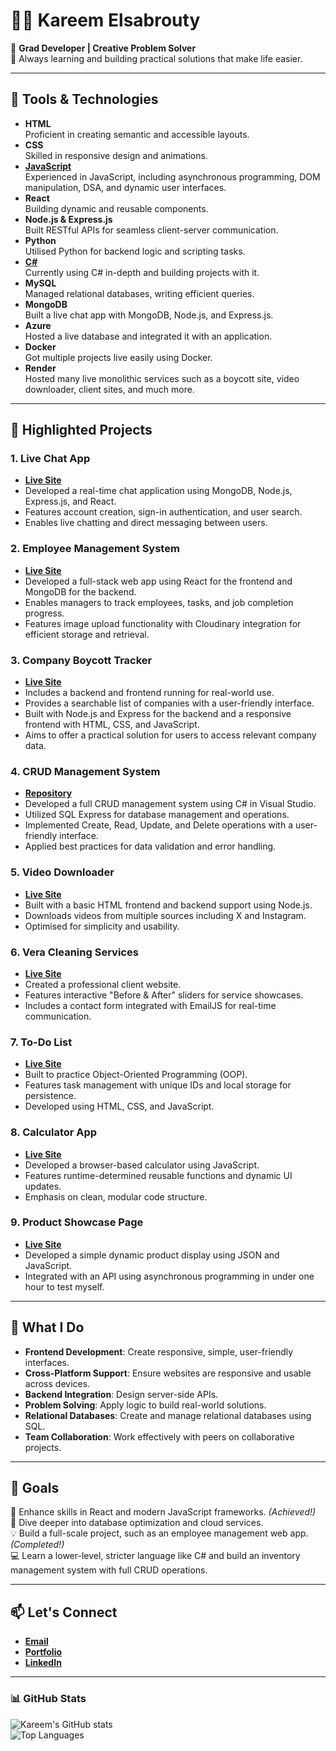 # 👨‍💻 Kareem Elsabrouty

🔧 **Grad Developer | Creative Problem Solver**  
🌱 Always learning and building practical solutions that make life easier.

---

## 🧰 **Tools & Technologies**
- **HTML**  
  Proficient in creating semantic and accessible layouts.
- **CSS**  
  Skilled in responsive design and animations.
- [**JavaScript**](https://www.freecodecamp.org/certification/KareemSab278/javascript-algorithms-and-data-structures)  
  Experienced in JavaScript, including asynchronous programming, DOM manipulation, DSA, and dynamic user interfaces.
- **React**  
  Building dynamic and reusable components.
- **Node.js & Express.js**  
  Built RESTful APIs for seamless client-server communication.
- **Python**  
  Utilised Python for backend logic and scripting tasks.
- [**C#**](https://www.freecodecamp.org/certification/KareemSab278/foundational-c-sharp-with-microsoft)  
  Currently using C# in-depth and building projects with it. 
- **MySQL**  
  Managed relational databases, writing efficient queries.
- **MongoDB**  
  Built a live chat app with MongoDB, Node.js, and Express.js.
- **Azure**  
  Hosted a live database and integrated it with an application.
- **Docker**  
  Got multiple projects live easily using Docker.
- **Render**  
  Hosted many live monolithic services such as a boycott site, video downloader, client sites, and much more. 

---

## 📁 **Highlighted Projects**

### **1. Live Chat App**
- [**Live Site**](https://kareemsab278.github.io/ChatApp-frontend)
- Developed a real-time chat application using MongoDB, Node.js, Express.js, and React.
- Features account creation, sign-in authentication, and user search.
- Enables live chatting and direct messaging between users.

### **2. Employee Management System**
- [**Live Site**](https://kareemsab278.github.io/VeraCleaningFrontend/)
- Developed a full-stack web app using React for the frontend and MongoDB for the backend.
- Enables managers to track employees, tasks, and job completion progress.
- Features image upload functionality with Cloudinary integration for efficient storage and retrieval.

### **3. Company Boycott Tracker**
- [**Live Site**](https://kareemsab278.github.io/NoThanksCloneFrontEnd/)
- Includes a backend and frontend running for real-world use.
- Provides a searchable list of companies with a user-friendly interface.
- Built with Node.js and Express for the backend and a responsive frontend with HTML, CSS, and JavaScript.
- Aims to offer a practical solution for users to access relevant company data.

### **4. CRUD Management System**
- [**Repository**](https://github.com/KareemSab278/CRUD-Management-System)
- Developed a full CRUD management system using C# in Visual Studio.
- Utilized SQL Express for database management and operations.
- Implemented Create, Read, Update, and Delete operations with a user-friendly interface.
- Applied best practices for data validation and error handling.

### **5. Video Downloader**
- [**Live Site**](https://vidownloader-net.onrender.com/)
- Built with a basic HTML frontend and backend support using Node.js.
- Downloads videos from multiple sources including X and Instagram.
- Optimised for simplicity and usability.

### **6. Vera Cleaning Services**
- [**Live Site**](https://vera-cleaning.co.uk/)
- Created a professional client website.
- Features interactive "Before & After" sliders for service showcases.
- Includes a contact form integrated with EmailJS for real-time communication.

### **7. To-Do List**
- [**Live Site**](https://kareemsab278.github.io/ToDo-app/)
- Built to practice Object-Oriented Programming (OOP).
- Features task management with unique IDs and local storage for persistence.
- Developed using HTML, CSS, and JavaScript.

### **8. Calculator App**
- [**Live Site**](https://kareemsab278.github.io/calculator/)
- Developed a browser-based calculator using JavaScript.
- Features runtime-determined reusable functions and dynamic UI updates.
- Emphasis on clean, modular code structure.

### **9. Product Showcase Page**
- [**Live Site**](https://kareemsab278.github.io/productsPage/)
- Developed a simple dynamic product display using JSON and JavaScript.
- Integrated with an API using asynchronous programming in under one hour to test myself.


---

## 🚀 **What I Do**
- **Frontend Development**: Create responsive, simple, user-friendly interfaces.
- **Cross-Platform Support**: Ensure websites are responsive and usable across devices. 
- **Backend Integration**: Design server-side APIs.
- **Problem Solving**: Apply logic to build real-world solutions.
- **Relational Databases**: Create and manage relational databases using SQL.
- **Team Collaboration**: Work effectively with peers on collaborative projects.

---

## 🌟 Goals
🎯 Enhance skills in React and modern JavaScript frameworks. *(Achieved!)*  
📖 Dive deeper into database optimization and cloud services.  
💡 Build a full-scale project, such as an employee management web app. *(Completed!)*  
💻 Learn a lower-level, stricter language like C# and build an inventory management system with full CRUD operations.

---

## 📫 Let's Connect
- [**Email**](mailto:kareemsab278@gmail.com)  
- [**Portfolio**](https://kareemsab278.github.io/portfolio/)
- [**LinkedIn**](https://www.linkedin.com/in/kareem-elsabrouty-b28960351/)

---

### 📊 GitHub Stats
![Kareem's GitHub stats](https://github-readme-stats.vercel.app/api?username=KareemSab278&show_icons=true&theme=radical)  
![Top Languages](https://github-readme-stats.vercel.app/api/top-langs/?username=KareemSab278&layout=compact&theme=radical)
